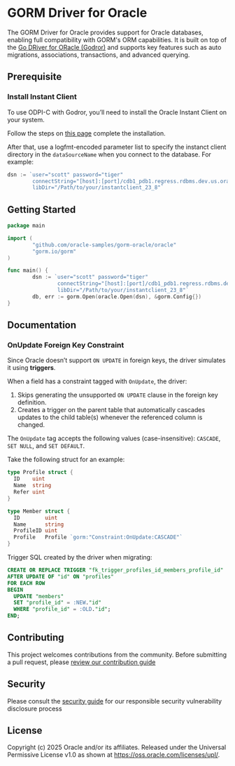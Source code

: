 # GORM Driver for Oracle


The GORM Driver for Oracle provides support for Oracle databases, enabling full compatibility with GORM's ORM capabilities. It is built on top of the [Go DRiver for ORacle (Godror)](https://github.com/godror/godror) and supports key features such as auto migrations, associations, transactions, and advanced querying.

## Prerequisite

### Install Instant Client

To use ODPI-C with Godror, you’ll need to install the Oracle Instant Client on your system.

Follow the steps on [this page](https://odpi-c.readthedocs.io/en/latest/user_guide/installation.html) complete the installation.

After that, use a logfmt-encoded parameter list to specify the instanct client directory in the `dataSourceName` when you connect to the database. For example:

```go
dsn := `user="scott" password="tiger" 
        connectString="[host]:[port]/cdb1_pdb1.regress.rdbms.dev.us.oracle.com"
        libDir="/Path/to/your/instantclient_23_8"`
```

## Getting Started

```go main.go
package main

import (
        "github.com/oracle-samples/gorm-oracle/oracle"
        "gorm.io/gorm"
)

func main() {
        dsn := `user="scott" password="tiger"
                connectString="[host]:[port]/cdb1_pdb1.regress.rdbms.dev.us.oracle.com"
                libDir="/Path/to/your/instantclient_23_8"`
        db, err := gorm.Open(oracle.Open(dsn), &gorm.Config{})
}
```

## Documentation

### OnUpdate Foreign Key Constraint

Since Oracle doesn’t support `ON UPDATE` in foreign keys, the driver simulates it using **triggers**.

When a field has a constraint tagged with `OnUpdate`, the driver:

1. Skips generating the unsupported `ON UPDATE` clause in the foreign key definition.
2. Creates a trigger on the parent table that automatically cascades updates to the child table(s) whenever the referenced column is changed.

The `OnUpdate` tag accepts the following values (case-insensitive): `CASCADE`, `SET NULL`, and `SET DEFAULT`.

Take the following struct for an example:

```go
type Profile struct {
  ID    uint
  Name  string
  Refer uint
}

type Member struct {
  ID        uint
  Name      string
  ProfileID uint
  Profile   Profile `gorm:"Constraint:OnUpdate:CASCADE"`
}
```

Trigger SQL created by the driver when migrating:

```sql
CREATE OR REPLACE TRIGGER "fk_trigger_profiles_id_members_profile_id"
AFTER UPDATE OF "id" ON "profiles"
FOR EACH ROW
BEGIN
  UPDATE "members"
  SET "profile_id" = :NEW."id"
  WHERE "profile_id" = :OLD."id";
END;
```

## Contributing

This project welcomes contributions from the community. Before submitting a pull request, please [review our contribution guide](./CONTRIBUTING.md)

## Security

Please consult the [security guide](./SECURITY.md) for our responsible security vulnerability disclosure process

## License

Copyright (c) 2025 Oracle and/or its affiliates. Released under the Universal Permissive License v1.0 as shown at <https://oss.oracle.com/licenses/upl/>.
